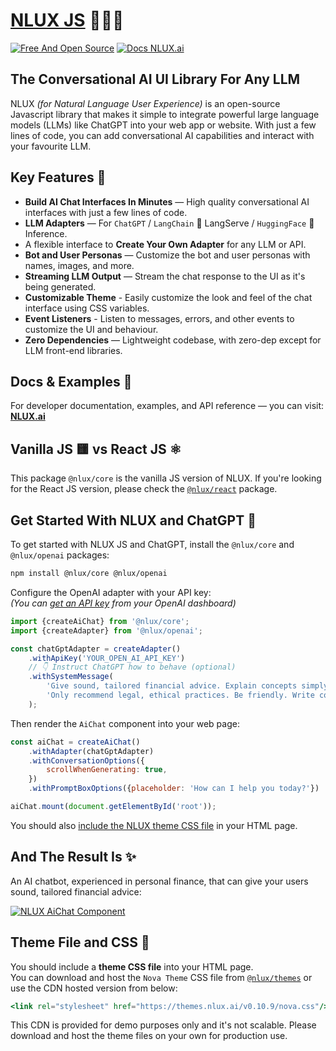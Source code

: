 # [NLUX JS](https://nlux.ai) 🌲✨💬

[![Free And Open Source](https://img.shields.io/badge/Free%20%26%20Open%20Source-%2348c342)](https://github.com/nluxai/nlux) [![Docs NLUX.ai](https://img.shields.io/badge/Docs_Website-NLUX.dev-%23fa896b)](https://nlux.dev)

## The Conversational AI UI Library For Any LLM

NLUX _(for Natural Language User Experience)_ is an open-source Javascript library that makes it simple to integrate
powerful large language models (LLMs) like ChatGPT into your web app or website. With just a few lines of code, you
can add conversational AI capabilities and interact with your favourite LLM.

## Key Features 🌟

* **Build AI Chat Interfaces In Minutes** ― High quality conversational AI interfaces with just a few lines of code.
* **LLM Adapters** ― For `ChatGPT` / `LangChain` 🦜 LangServe / `HuggingFace` 🤗 Inference.
* A flexible interface to **Create Your Own Adapter** for any LLM or API.
* **Bot and User Personas** ― Customize the bot and user personas with names, images, and more.
* **Streaming LLM Output** ― Stream the chat response to the UI as it's being generated.
* **Customizable Theme** - Easily customize the look and feel of the chat interface using CSS variables.
* **Event Listeners** - Listen to messages, errors, and other events to customize the UI and behaviour.
* **Zero Dependencies** ― Lightweight codebase, with zero-dep except for LLM front-end libraries.

## Docs & Examples 📖

For developer documentation, examples, and API reference ― you can visit: **[NLUX.ai](https://nlux.ai/)**

## Vanilla JS 🟨 vs React JS ⚛️

This package `@nlux/core` is the vanilla JS version of NLUX.
If you're looking for the React JS version, please check
the [`@nlux/react`](https://www.npmjs.com/package/@nlux/react) package.

## Get Started With NLUX and ChatGPT 🚀

To get started with NLUX JS and ChatGPT, install the `@nlux/core` and `@nlux/openai` packages:

```sh
npm install @nlux/core @nlux/openai
```

Configure the OpenAI adapter with your API key:<br />
_(You can [get an API key](https://help.openai.com/en/articles/4936850-where-do-i-find-my-secret-api-key) from your
OpenAI dashboard)_

```js
import {createAiChat} from '@nlux/core';
import {createAdapter} from '@nlux/openai';

const chatGptAdapter = createAdapter()
    .withApiKey('YOUR_OPEN_AI_API_KEY')
    // 👇 Instruct ChatGPT how to behave (optional)
    .withSystemMessage(
        'Give sound, tailored financial advice. Explain concepts simply. When unsure, ask questions. ' +
        'Only recommend legal, ethical practices. Be friendly. Write concise answers under 5 sentences.'
    );
```

Then render the `AiChat` component into your web page:

```js
const aiChat = createAiChat()
    .withAdapter(chatGptAdapter)
    .withConversationOptions({
        scrollWhenGenerating: true,
    })
    .withPromptBoxOptions({placeholder: 'How can I help you today?'})

aiChat.mount(document.getElementById('root'));
```

You should also [include the NLUX theme CSS file](#theme-file-and-css-) in your HTML page.

## And The Result Is ✨

An AI chatbot, experienced in personal finance, that can give your users sound, tailored financial advice:

[![NLUX AiChat Component](https://nlux.ai/images/demos/chat-convo-demo-fin-advisor.gif)](https://nlux.ai)

## Theme File and CSS 🎨

You should include a **theme CSS file** into your HTML page.<br />
You can download and host the `Nova Theme` CSS file
from [`@nlux/themes`](https://www.npmjs.com/package/@nlux/themes) or use the
CDN hosted version from below:

```jsx
<link rel="stylesheet" href="https://themes.nlux.ai/v0.10.9/nova.css"/>
```

This CDN is provided for demo purposes only and it's not scalable.
Please download and host the theme files on your own for production use.
